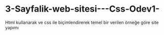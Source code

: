 # 3-Sayfalik-web-sitesi---Css-Odev1-
Html kullanarak ve css ile biçimlendirerek temel bir verilen örneğe göre site yapımı 
